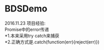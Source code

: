 # BDSDemo
2016.11.23
项目经验:  
Promise中的error传递  
*1.本来采用try catch来捕获  
*2.正确方式是.catch(function(err){reject(err)})  
